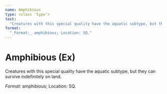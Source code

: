 ```yaml
---
name: Amphibious
type: <class 'type'>
text:
  "Creatures with this special quality have the aquatic subtype, but they can survive indefinitely on land."
format:
  "_Format:_ amphibious; Location: SQ."
---
```

 
# Amphibious (Ex)
Creatures with this special quality have the aquatic subtype, but they can survive indefinitely on land.

_Format:_ amphibious; Location: SQ.